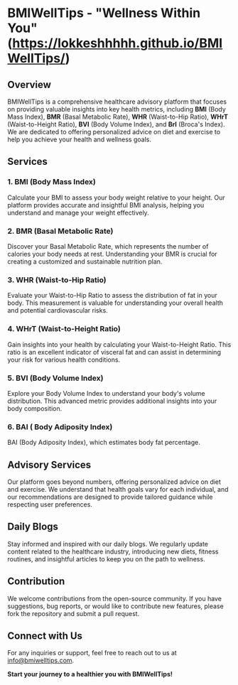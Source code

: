 # BMIWellTips - "Wellness Within You"(‎https://lokkeshhhhh.github.io/BMIWellTips/)
## Overview

BMIWellTips is a comprehensive healthcare advisory platform that focuses on providing valuable insights into key health metrics, including **BMI** (Body Mass Index), **BMR** (Basal Metabolic Rate), **WHR** (Waist-to-Hip Ratio), **WHrT** (Waist-to-Height Ratio), **BVI** (Body Volume Index), and **BrI** (Broca's Index). We are dedicated to offering personalized advice on diet and exercise to help you achieve your health and wellness goals.

## Services

### 1. BMI (Body Mass Index)
Calculate your BMI to assess your body weight relative to your height. Our platform provides accurate and insightful BMI analysis, helping you understand and manage your weight effectively.

### 2. BMR (Basal Metabolic Rate)
Discover your Basal Metabolic Rate, which represents the number of calories your body needs at rest. Understanding your BMR is crucial for creating a customized and sustainable nutrition plan.

### 3. WHR (Waist-to-Hip Ratio)
Evaluate your Waist-to-Hip Ratio to assess the distribution of fat in your body. This measurement is valuable for understanding your overall health and potential cardiovascular risks.

### 4. WHrT (Waist-to-Height Ratio)
Gain insights into your health by calculating your Waist-to-Height Ratio. This ratio is an excellent indicator of visceral fat and can assist in determining your risk for various health conditions.

### 5. BVI (Body Volume Index)
Explore your Body Volume Index to understand your body's volume distribution. This advanced metric provides additional insights into your body composition.

### 6. BAI ( Body Adiposity Index)
BAI (Body Adiposity Index), which estimates body fat percentage.

## Advisory Services

Our platform goes beyond numbers, offering personalized advice on diet and exercise. We understand that health goals vary for each individual, and our recommendations are designed to provide tailored guidance while respecting user preferences.

## Daily Blogs

Stay informed and inspired with our daily blogs. We regularly update content related to the healthcare industry, introducing new diets, fitness routines, and insightful articles to keep you on the path to wellness.

## Contribution

We welcome contributions from the open-source community. If you have suggestions, bug reports, or would like to contribute new features, please fork the repository and submit a pull request.

## Connect with Us

For any inquiries or support, feel free to reach out to us at [info@bmiwelltips.com](mailto:bmiwelltips@gmail.com).

**Start your journey to a healthier you with BMIWellTips!**
